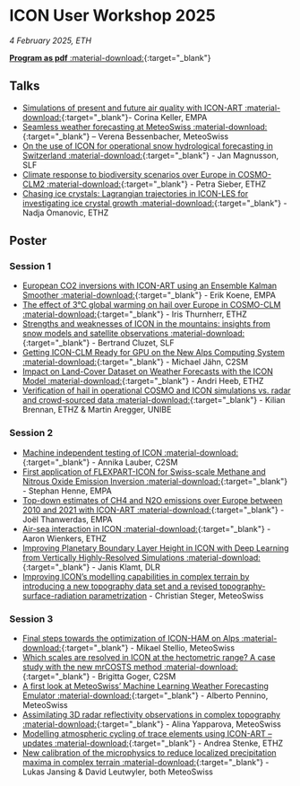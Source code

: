 # ICON User Workshop 2025

*4 February 2025, ETH*

[**Program as pdf** :material-download:](https://polybox.ethz.ch/index.php/s/ter5IrhnER0XXvg){:target="_blank"}

## Talks
- [Simulations of present and future air quality with ICON-ART :material-download:](https://polybox.ethz.ch/index.php/s/2opiY8mKkP9jbwp){:target="_blank"}- Corina Keller, EMPA
- [Seamless weather forecasting at MeteoSwiss :material-download:](https://polybox.ethz.ch/index.php/s/Jjl2uwaUFKy3zNw){:target="_blank"} – Verena Bessenbacher, MeteoSwiss
- [On the use of ICON for operational snow hydrological forecasting in Switzerland :material-download:](https://polybox.ethz.ch/index.php/s/Yr9FrIBJM8oazET){:target="_blank"} - Jan Magnusson, SLF
- [Climate response to biodiversity scenarios over Europe in COSMO-CLM2 :material-download:](https://polybox.ethz.ch/index.php/s/xfm9gb4D9skvMHi){:target="_blank"} - Petra Sieber, ETHZ
- [Chasing ice crystals: Lagrangian trajectories in ICON-LES for investigating ice crystal growth :material-download:](https://polybox.ethz.ch/index.php/s/iKYcwFpga4xpw6u){:target="_blank"} - Nadja Omanovic, ETHZ

## Poster

### Session 1
- [European CO2 inversions with ICON-ART using an Ensemble Kalman Smoother :material-download:](https://polybox.ethz.ch/index.php/s/rAdEFXToegne5Mb){:target="_blank"} - Erik Koene, EMPA
- [The effect of 3°C global warming on hail over Europe in COSMO-CLM :material-download:](https://polybox.ethz.ch/index.php/s/KeWxeTCI5nXndJO){:target="_blank"} - Iris Thurnherr, ETHZ
- [Strengths and weaknesses of ICON in the mountains: insights from snow models and satellite observations :material-download:](https://polybox.ethz.ch/index.php/s/YtbPUR9HLZryCI2){:target="_blank"} - Bertrand Cluzet, SLF
- [Getting ICON-CLM Ready for GPU on the New Alps Computing System :material-download:](https://polybox.ethz.ch/index.php/s/4DWqi7aKOJzYXET){:target="_blank"} - Michael Jähn, C2SM
- [Impact on Land-Cover Dataset on Weather Forecasts with the ICON Model :material-download:](https://polybox.ethz.ch/index.php/s/WaeRgq9zo6VMfda){:target="_blank"} - Andri Heeb, ETHZ
- [Verification of hail in operational COSMO and ICON simulations vs. radar and crowd-sourced data :material-download:](https://polybox.ethz.ch/index.php/s/jZxfQIKJYxqAEPR){:target="_blank"} - Kilian Brennan, ETHZ & Martin Aregger, UNIBE
  
### Session 2
- [Machine independent testing of ICON :material-download:](https://polybox.ethz.ch/index.php/s/n6iSkDH9TftPM6J){:target="_blank"} - Annika Lauber, C2SM
- [First application of FLEXPART-ICON for Swiss-scale Methane and Nitrous Oxide Emission Inversion :material-download:](https://polybox.ethz.ch/index.php/s/hfOOWK7f5lAlfGs){:target="_blank"} - Stephan Henne, EMPA
- [Top-down estimates of CH4 and N2O emissions over Europe between 2010 and 2021 with ICON-ART :material-download:](https://polybox.ethz.ch/index.php/s/j8ycXITfC1r0ySr){:target="_blank"} - Joël Thanwerdas, EMPA
- [Air-sea interaction in ICON :material-download:](https://polybox.ethz.ch/index.php/s/kP7Tu00RUJwmHUl){:target="_blank"} - Aaron Wienkers, ETHZ
- [Improving Planetary Boundary Layer Height in ICON with Deep Learning from Vertically Highly-Resolved Simulations :material-download:](https://polybox.ethz.ch/index.php/s/DMVbbLGr6zDGDDi){:target="_blank"} - Janis Klamt, DLR
- [Improving ICON’s modelling capabilities in complex terrain by introducing a new topography data set and a revised topography-surface-radiation parametrization](https://polybox.ethz.ch/index.php/s/czZ8TRmpWAqjgIp) - Christian Steger, MeteoSwiss
### Session 3

- [Final steps towards the optimization of ICON-HAM on Alps :material-download:](https://polybox.ethz.ch/index.php/s/xYXU2V2TjGwrac9){:target="_blank"} - Mikael Stellio, MeteoSwiss
- [Which scales are resolved in ICON at the hectometric range? A case study with the new mrCOSTS method :material-download:](https://polybox.ethz.ch/index.php/s/4h1lsfXNF00D1LL){:target="_blank"} - Brigitta Goger, C2SM
- [A first look at MeteoSwiss’ Machine Learning Weather Forecasting Emulator :material-download:](https://polybox.ethz.ch/index.php/s/A1P4HCZg7fDdf8f){:target="_blank"} - Alberto Pennino, MeteoSwiss
- [Assimilating 3D radar reflectivity observations in complex topography :material-download:](https://polybox.ethz.ch/index.php/s/mdzj4S3vR2QsbGk){:target="_blank"} - Alina Yapparova, MeteoSwiss
- [Modelling atmospheric cycling of trace elements using ICON-ART – updates :material-download:](https://polybox.ethz.ch/index.php/s/D0ECwNgC5486Mzp){:target="_blank"} - Andrea Stenke, ETHZ
- [New calibration of the microphysics to reduce localized precipitation maxima in complex terrain :material-download:](https://polybox.ethz.ch/index.php/s/egMaH86kqYU4qk2){:target="_blank"} - Lukas Jansing & David Leutwyler, both MeteoSwiss
